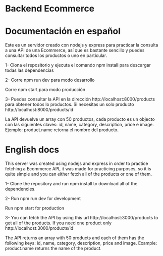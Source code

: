# Backend Ecommerce

# Documentación en español

Este es un servidor creado con nodejs y express para practicar la consulta a una API de una
Ecommerce, así que es bastante sencillo y puedes consultar todos los productos o uno en partícular.

1- Clona el repositorio y ejecuta el comando npm install para descargar todas las dependencias

2- Corre npm run dev para modo desarrollo

   Corre npm start para modo producción

3- Puedes consultar la API en la dirección http://localhost:8000/products para obtener todos lo productos.
Si necesitas un solo producto http://localhost:8000/products/id

La API devuelve un array con 50 productos, cada producto es un objecto con las siguientes claves: id, name, category, description, price e image.
Ejemplo: product.name retorna el nombre del producto.

# English docs

This server was created using nodejs and express in order to practice fetching a Ecommerce API, it 
was made for practicing purposes, so it is quite simple and you can either fetch all of the products or one of them.

1- Clone the repository and run npm install to download all of the dependencies.

2- Run npm run dev for development

   Run npm start for production

3- You can fetch the API by using this url http://localhost:3000/products to get all of the products.
If you need one product only http://localhost:3000/products/id

The API returns an array with 50 products and each of them has the following keys: id, name, category, description, price and image.
Example: product.name returns the name of the product.

